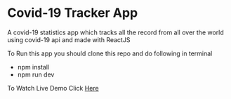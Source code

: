 # Covid-19 Tracker App 

A covid-19 statistics app which tracks all the record from all over the world using
covid-19 api and made with ReactJS

To Run this app you should clone this repo and do following in terminal 
* npm install
* npm run dev

To Watch Live Demo Click [Here](http://covid19-osama.surge.sh/)
